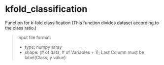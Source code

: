 # kfold_classification
Function for k-fold classification
(This function divides dataset according to the class ratio.)


> Input file format:
> * type: numpy array
> * shape: (# of data, # of Variables + 1); Last Column must be label(Class; y value)
